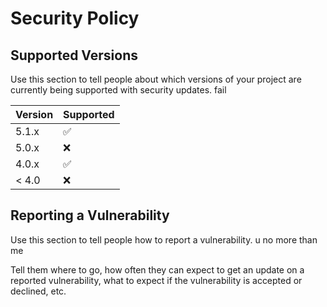 # Security Policy

## Supported Versions

Use this section to tell people about which versions of your project are
currently being supported with security updates. fail

| Version | Supported          |
| ------- | ------------------ |
| 5.1.x   | :white_check_mark: |
| 5.0.x   | :x:                |
| 4.0.x   | :white_check_mark: |
| < 4.0   | :x:                |

## Reporting a Vulnerability

Use this section to tell people how to report a vulnerability. u no more than me 

Tell them where to go, how often they can expect to get an update on a
reported vulnerability, what to expect if the vulnerability is accepted or
declined, etc.
